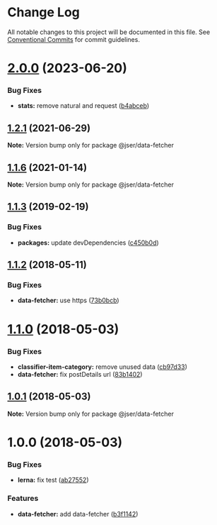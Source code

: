 # Change Log

All notable changes to this project will be documented in this file.
See [Conventional Commits](https://conventionalcommits.org) for commit guidelines.

# [2.0.0](https://github.com/jser/dataset/compare/v1.2.1...v2.0.0) (2023-06-20)

### Bug Fixes

-   **stats:** remove natural and request ([b4abceb](https://github.com/jser/dataset/commit/b4abceb58c57cc9d91f6219a79565af4afbec9a2))

## [1.2.1](https://github.com/jser/dataset/compare/v1.2.0...v1.2.1) (2021-06-29)

**Note:** Version bump only for package @jser/data-fetcher

## [1.1.6](https://github.com/jser/dataset/compare/v1.1.5...v1.1.6) (2021-01-14)

**Note:** Version bump only for package @jser/data-fetcher

<a name="1.1.3"></a>

## [1.1.3](https://github.com/jser/dataset/compare/v1.1.2...v1.1.3) (2019-02-19)

### Bug Fixes

-   **packages:** update devDependencies ([c450b0d](https://github.com/jser/dataset/commit/c450b0d))

<a name="1.1.2"></a>

## [1.1.2](https://github.com/jser/dataset/compare/v1.1.1...v1.1.2) (2018-05-11)

### Bug Fixes

-   **data-fetcher:** use https ([73b0bcb](https://github.com/jser/dataset/commit/73b0bcb))

<a name="1.1.0"></a>

# [1.1.0](https://github.com/jser/dataset/compare/v1.0.3...v1.1.0) (2018-05-03)

### Bug Fixes

-   **classifier-item-category:** remove unused data ([cb97d33](https://github.com/jser/dataset/commit/cb97d33))
-   **data-fetcher:** fix postDetails url ([83b1402](https://github.com/jser/dataset/commit/83b1402))

<a name="1.0.1"></a>

## [1.0.1](https://github.com/jser/dataset/compare/v1.0.0...v1.0.1) (2018-05-03)

**Note:** Version bump only for package @jser/data-fetcher

<a name="1.0.0"></a>

# 1.0.0 (2018-05-03)

### Bug Fixes

-   **lerna:** fix test ([ab27552](https://github.com/jser/dataset/commit/ab27552))

### Features

-   **data-fetcher:** add data-fetcher ([b3f1142](https://github.com/jser/dataset/commit/b3f1142))
